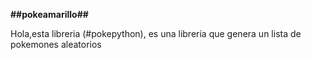 **##pokeamarillo##**

Hola,esta libreria (#pokepython), es una libreria que genera un lista
de pokemones aleatorios 

